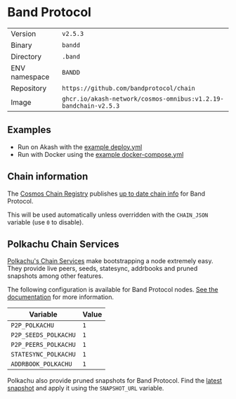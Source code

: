 # Band Protocol

| | |
|---|---|
|Version|`v2.5.3`|
|Binary|`bandd`|
|Directory|`.band`|
|ENV namespace|`BANDD`|
|Repository|`https://github.com/bandprotocol/chain`|
|Image|`ghcr.io/akash-network/cosmos-omnibus:v1.2.19-bandchain-v2.5.3`|

## Examples

- Run on Akash with the [example deploy.yml](./deploy.yml)
- Run with Docker using the [example docker-compose.yml](./docker-compose.yml)

## Chain information

The [Cosmos Chain Registry](https://github.com/cosmos/chain-registry) publishes [up to date chain info](https://raw.githubusercontent.com/cosmos/chain-registry/master/bandchain/chain.json) for Band Protocol.

This will be used automatically unless overridden with the `CHAIN_JSON` variable (use `0` to disable).

## Polkachu Chain Services

[Polkachu's Chain Services](https://www.polkachu.com/networks/band) make bootstrapping a node extremely easy. They provide live peers, seeds, statesync, addrbooks and pruned snapshots among other features.

The following configuration is available for Band Protocol nodes. [See the documentation](../README.md#polkachu-services) for more information.

|Variable|Value|
|---|---|
|`P2P_POLKACHU`|`1`|
|`P2P_SEEDS_POLKACHU`|`1`|
|`P2P_PEERS_POLKACHU`|`1`|
|`STATESYNC_POLKACHU`|`1`|
|`ADDRBOOK_POLKACHU`|`1`|

Polkachu also provide pruned snapshots for Band Protocol. Find the [latest snapshot](https://polkachu.com/tendermint_snapshots/band) and apply it using the `SNAPSHOT_URL` variable.
